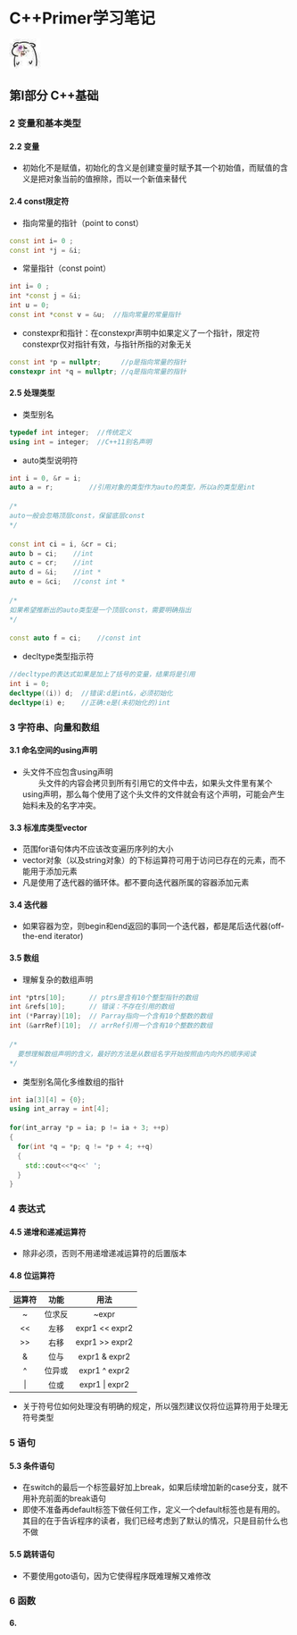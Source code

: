 # C++Primer学习笔记
![233](https://github.com/tanfu2/CPP-Primer/blob/master/images/Hhh.jpg)
## 第Ⅰ部分 C++基础
### 2 变量和基本类型
#### 2.2 变量
- 初始化不是赋值，初始化的含义是创建变量时赋予其一个初始值，而赋值的含义是把对象当前的值擦除，而以一个新值来替代
#### 2.4 const限定符
- 指向常量的指针（point to const）
```C++
const int i= 0 ;
const int *j = &i;
```
- 常量指针（const point）
```C++
int i= 0 ;
int *const j = &i;
int u = 0;
const int *const v = &u;  //指向常量的常量指针
```
- constexpr和指针：在constexpr声明中如果定义了一个指针，限定符constexpr仅对指针有效，与指针所指的对象无关
```C++
const int *p = nullptr;     //p是指向常量的指针
constexpr int *q = nullptr; //q是指向常量的指针
```
#### 2.5 处理类型
- 类型别名
```C++
typedef int integer;  //传统定义
using int = integer;  //C++11别名声明
```
- auto类型说明符
```C++
int i = 0, &r = i;
auto a = r;         //引用对象的类型作为auto的类型，所以a的类型是int

/*
auto一般会忽略顶层const，保留底层const
*/

const int ci = i, &cr = ci;
auto b = ci;    //int
auto c = cr;    //int
auto d = &i;    //int *
auto e = &ci;   //const int *

/*
如果希望推断出的auto类型是一个顶层const，需要明确指出
*/

const auto f = ci;    //const int
```
- decltype类型指示符
```C++
//decltype的表达式如果是加上了括号的变量，结果将是引用
int i = 0;
decltype((i)) d;  //错误:d是int&，必须初始化
decltype(i) e;    //正确:e是(未初始化的)int
```
### 3 字符串、向量和数组
#### 3.1 命名空间的using声明
- 头文件不应包含using声明  
&emsp;&emsp;头文件的内容会拷贝到所有引用它的文件中去，如果头文件里有某个using声明，那么每个使用了这个头文件的文件就会有这个声明，可能会产生始料未及的名字冲突。
#### 3.3 标准库类型vector
- 范围for语句体内不应该改变遍历序列的大小
- vector对象（以及string对象）的下标运算符可用于访问已存在的元素，而不能用于添加元素
- 凡是使用了迭代器的循环体。都不要向迭代器所属的容器添加元素
#### 3.4 迭代器
- 如果容器为空，则begin和end返回的事同一个迭代器，都是尾后迭代器(off-the-end iterator)
#### 3.5 数组
- 理解复杂的数组声明
```C++
int *ptrs[10];      // ptrs是含有10个整型指针的数组
int &refs[10];      // 错误：不存在引用的数组
int (*Parray)[10];  // Parray指向一个含有10个整数的数组
int (&arrRef)[10];  // arrRef引用一个含有10个整数的数组

/*
  要想理解数组声明的含义，最好的方法是从数组名字开始按照由内向外的顺序阅读
*/
```
- 类型别名简化多维数组的指针
```C++
int ia[3][4] = {0};
using int_array = int[4];

for(int_array *p = ia; p != ia + 3; ++p)
{
  for(int *q = *p; q != *p + 4; ++q)
  {
    std::cout<<*q<<' ';
  }
}
```
### 4 表达式
#### 4.5 递增和递减运算符
- 除非必须，否则不用递增递减运算符的后置版本
#### 4.8 位运算符
|运算符|功能|用法|
|:----:|:----:|:----:|
|~|位求反|~expr|
|<<|左移|expr1 << expr2|
|>>|右移|expr1 >> expr2|
|&|位与|expr1 & expr2|
|^|位异或|expr1 ^ expr2|
|&#124;|位或|expr1 &#124; expr2|
- 关于符号位如何处理没有明确的规定，所以强烈建议仅将位运算符用于处理无符号类型
### 5 语句
#### 5.3 条件语句
- 在switch的最后一个标签最好加上break，如果后续增加新的case分支，就不用补充前面的break语句
- 即使不准备再default标签下做任何工作，定义一个default标签也是有用的。其目的在于告诉程序的读者，我们已经考虑到了默认的情况，只是目前什么也不做
#### 5.5 跳转语句
- 不要使用goto语句，因为它使得程序既难理解又难修改
### 6 函数
#### 6.
